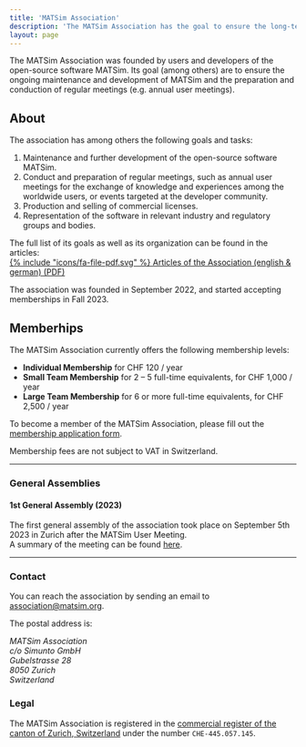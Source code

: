 ```yaml
---
title: 'MATSim Association'
description: 'The MATSim Association has the goal to ensure the long-term prosperity of MATSim.'
layout: page
---
```


<div class="lead">

The MATSim Association was founded by users and developers of the open-source software MATSim.
Its goal (among others) are to ensure the ongoing maintenance and development of MATSim and
the preparation and conduction of regular meetings (e.g. annual user meetings).

</div>

## About

The association has among others the following goals and tasks:

1. Maintenance and further development of the open-source software MATSim.
2. Conduct and preparation of regular meetings, such as annual user meetings for the exchange of knowledge and experiences among the worldwide users, or events targeted at the developer community.
3. Production and selling of commercial licenses.
4. Representation of the software in relevant industry and regulatory groups and bodies.

The full list of its goals as well as its organization can be found in the articles:  
<a href="2022_Statuten_bilingual.pdf">{% include "icons/fa-file-pdf.svg" %} Articles of the Association (english & german) (PDF)</a>

The association was founded in September 2022, and started accepting memberships in Fall 2023.


## Memberhips

The MATSim Association currently offers the following membership levels:

- <b>Individual Membership</b> for CHF 120 / year
- <b>Small Team Membership</b> for 2 – 5 full-time equivalents, for CHF 1,000 / year
- <b>Large Team Membership</b> for 6 or more full-time equivalents, for CHF 2,500 / year

<p class="highlight">
To become a member of the MATSim Association, please fill out the <a href="https://matsim.payrexx.com" target="_blank">membership application form</a>.
</p>

Membership fees are not subject to VAT in Switzerland.


---

### General Assemblies

#### 1st General Assembly (2023)

The first general assembly of the association took place on September 5th 2023 in Zurich after the MATSim User Meeting.  
A summary of the meeting can be found [here](/association/ga-2023/).

---

<div class="grid mt-l-xl" data-rows="masonry" data-layout="50-50">

<div>

### Contact

You can reach the association by sending an email to [association@matsim.org](mailto:association@matsim.org).

The postal address is:  

<address>

MATSim Association  
c/o Simunto GmbH  
Gubelstrasse 28  
8050 Zurich  
Switzerland

</address>

</div>

<div>

### Legal

The MATSim Association is registered in the 
<a href="https://zh.chregister.ch/cr-portal/auszug/auszug.xhtml?uid=CHE-445.057.145" rel="nofollow" target="_blank">commercial register of the canton of Zurich, Switzerland</a> 
under the number `CHE-445.057.145`.

</div>
</div>

